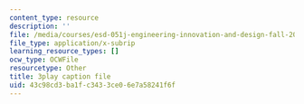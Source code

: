 ```yaml
---
content_type: resource
description: ''
file: /media/courses/esd-051j-engineering-innovation-and-design-fall-2012/43c98cd3ba1fc3433ce06e7a58241f6f_prmIRgNoexo.srt
file_type: application/x-subrip
learning_resource_types: []
ocw_type: OCWFile
resourcetype: Other
title: 3play caption file
uid: 43c98cd3-ba1f-c343-3ce0-6e7a58241f6f
---
```

